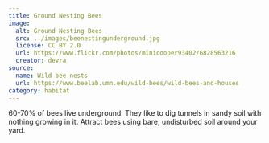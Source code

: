 ```yaml
---
title: Ground Nesting Bees
image:
  alt: Ground Nesting Bees
  src: ../images/beenestingunderground.jpg
  license: CC BY 2.0
  url: https://www.flickr.com/photos/minicooper93402/6828563216
  creator: devra
source:
  name: Wild bee nests
  url: https://www.beelab.umn.edu/wild-bees/wild-bees-and-houses
category: habitat
---
```

60-70% of bees live underground. They like to dig tunnels in sandy soil with nothing growing in it. Attract bees using bare, undisturbed soil around your yard.
